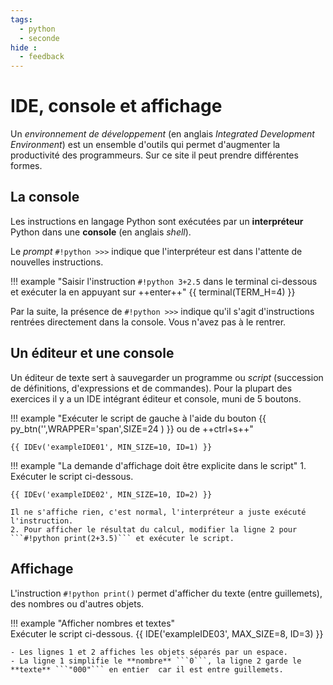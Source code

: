 ```yaml
---
tags:
  - python
  - seconde
hide :
  - feedback
---
```

# IDE, console et affichage

Un *environnement de développement* (en anglais _Integrated Development Environment_) est un ensemble d'outils qui permet d'augmenter la productivité des programmeurs.  Sur ce site il peut prendre différentes formes.

## La console

Les instructions en langage Python sont exécutées par un **interpréteur** Python dans une **console** (en anglais _shell_).

Le _prompt_ ```#!python >>>``` indique que l'interpréteur est dans l'attente de nouvelles instructions. 

!!! example "Saisir l'instruction ```#!python 3+2.5``` dans le terminal ci-dessous et exécuter la en appuyant sur ++enter++"
	{{ terminal(TERM_H=4) }}
  
Par la suite, la présence de ```#!python >>>``` indique qu'il s'agit d'instructions rentrées directement dans la console. Vous n'avez pas à le rentrer. 


## Un éditeur et une console 

Un éditeur de texte sert à  sauvegarder  un programme ou _script_ (succession de définitions, d'expressions et de commandes). Pour la plupart des exercices il y a un IDE intégrant éditeur et console, muni de 5 boutons.  

!!! example "Exécuter le script de gauche à l'aide du bouton {{ py_btn('',WRAPPER='span',SIZE=24 ) }} ou de ++ctrl+s++"  

    {{ IDEv('exampleIDE01', MIN_SIZE=10, ID=1) }} 

!!! example "La demande d'affichage doit être explicite dans le script"
    1. Exécuter le script ci-dessous.
	
    {{ IDEv('exampleIDE02', MIN_SIZE=10, ID=2) }} 
    
    Il ne s'affiche rien, c'est normal, l'interpréteur a juste exécuté l'instruction.  
    2. Pour afficher le résultat du calcul, modifier la ligne 2 pour ```#!python print(2+3.5)``` et exécuter le script.
	
	
## Affichage

L'instruction ```#!python print()``` permet d'afficher du texte (entre guillemets), des nombres ou d'autres objets.

!!! example "Afficher nombres et textes"  
	Exécuter le script ci-dessous.
    {{ IDE('exampleIDE03', MAX_SIZE=8, ID=3) }}
	
	- Les lignes 1 et 2 affiches les objets séparés par un espace.
	- La ligne 1 simplifie le **nombre** ```0```, la ligne 2 garde le **texte** ```"000"``` en entier  car il est entre guillemets. 